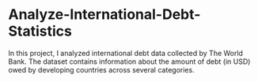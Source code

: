 # Analyze-International-Debt-Statistics
In this project, I analyzed international debt data collected by The World Bank. The dataset contains information about the amount of debt (in USD) owed by developing countries across several categories. 
